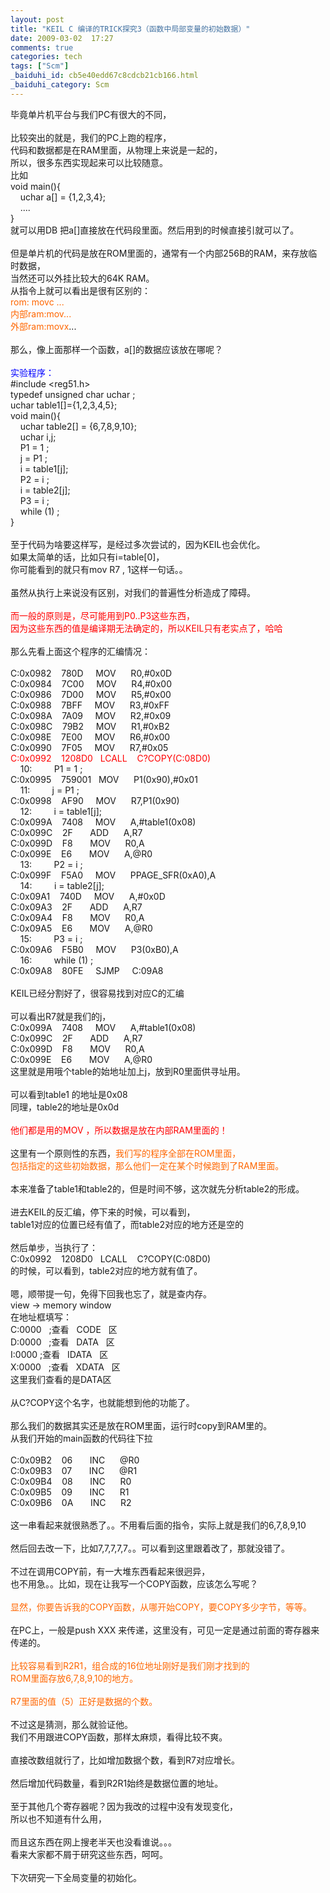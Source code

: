 ```yaml
---
layout: post
title: "KEIL C 编译的TRICK探究3（函数中局部变量的初始数据）"
date: 2009-03-02  17:27
comments: true
categories: tech
tags: ["Scm"]
_baiduhi_id: cb5e40edd67c8cdcb21cb166.html
_baiduhi_category: Scm
---
```


毕竟单片机平台与我们PC有很大的不同，<br/><br/>
比较突出的就是，我们的PC上跑的程序，<br/>
代码和数据都是在RAM里面，从物理上来说是一起的，<br/>
所以，很多东西实现起来可以比较随意。<br/>
比如<br/>
void main(){<br/>
       uchar a[] = {1,2,3,4};<br/>
       ....<br/>
}<br/>
就可以用DB 把a[]直接放在代码段里面。然后用到的时候直接引就可以了。<br/><br/>
但是单片机的代码是放在ROM里面的，通常有一个内部256B的RAM，来存放临时数据，<br/>
当然还可以外挂比较大的64K RAM。<br/>
从指令上就可以看出是很有区别的：<br/><font color="#ff6600">rom: movc ...<br/>
内部ram:mov...<br/>
外部ram:movx</font>...<br/><br/>
那么，像上面那样一个函数，a[]的数据应该放在哪呢？<br/><br/><font color="#0000ff">实验程序：</font><br/>
#include &lt;reg51.h&gt;<br/>
typedef unsigned char uchar ;<br/>
uchar table1[]={1,2,3,4,5};<br/>
void main(){<br/>
      uchar table2[] = {6,7,8,9,10};<br/>
      uchar i,j;<br/>
      P1 = 1 ;<br/>
      j = P1 ;<br/>
      i = table1[j];<br/>
      P2 = i ;<br/>
      i = table2[j];<br/>
      P3 = i ;<br/>
      while (1) ;<br/>
}<br/><br/>
至于代码为啥要这样写，是经过多次尝试的，因为KEIL也会优化。<br/>
如果太简单的话，比如只有i=table[0]，<br/>
你可能看到的就只有mov R7 , 1这样一句话。。<br/><br/>
虽然从执行上来说没有区别，对我们的普遍性分析造成了障碍。<br/><br/><font color="#ff0000">而一般的原则是，尽可能用到P0..P3这些东西，<br/>
因为这些东西的值是编译期无法确定的，所以KEIL只有老实点了，哈哈</font><br/><br/>
那么先看上面这个程序的汇编情况：<br/><br/>
C:0x0982      780D       MOV        R0,#0x0D<br/>
C:0x0984      7C00       MOV        R4,#0x00<br/>
C:0x0986      7D00       MOV        R5,#0x00<br/>
C:0x0988      7BFF       MOV        R3,#0xFF<br/>
C:0x098A      7A09       MOV        R2,#0x09<br/>
C:0x098C      79B2       MOV        R1,#0xB2<br/>
C:0x098E      7E00       MOV        R6,#0x00<br/>
C:0x0990      7F05       MOV        R7,#0x05<br/><font color="#ff0000">C:0x0992      1208D0     LCALL      C?COPY(C:08D0)</font><br/>
      10:           P1 = 1 ; <br/>
C:0x0995      759001     MOV        P1(0x90),#0x01<br/>
      11:           j = P1 ; <br/>
C:0x0998      AF90       MOV        R7,P1(0x90)<br/>
      12:           i = table1[j]; <br/>
C:0x099A      7408       MOV        A,#table1(0x08)<br/>
C:0x099C      2F         ADD        A,R7<br/>
C:0x099D      F8         MOV        R0,A<br/>
C:0x099E      E6         MOV        A,@R0<br/>
      13:           P2 = i ; <br/>
C:0x099F      F5A0       MOV        PPAGE_SFR(0xA0),A<br/>
      14:           i = table2[j]; <br/>
C:0x09A1      740D       MOV        A,#0x0D<br/>
C:0x09A3      2F         ADD        A,R7<br/>
C:0x09A4      F8         MOV        R0,A<br/>
C:0x09A5      E6         MOV        A,@R0<br/>
      15:           P3 = i ; <br/>
C:0x09A6      F5B0       MOV        P3(0xB0),A<br/>
      16:           while (1) ; <br/>
C:0x09A8      80FE       SJMP       C:09A8<br/><br/>
KEIL已经分割好了，很容易找到对应C的汇编<br/><br/>
可以看出R7就是我们的j，<br/>
C:0x099A      7408       MOV        A,#table1(0x08)<br/>
C:0x099C      2F         ADD        A,R7<br/>
C:0x099D      F8         MOV        R0,A<br/>
C:0x099E      E6         MOV        A,@R0<br/>
这里就是用哦个table的始地址加上j，放到R0里面供寻址用。<br/><br/>
可以看到table1 的地址是0x08<br/>
同理，table2的地址是0x0d<br/><br/><font color="#ff0000">他们都是用的MOV ，所以数据是放在内部RAM里面的！</font><br/><br/>
这里有一个原则性的东西，<font color="#ff6600">我们写的程序全部在ROM里面，<br/>
包括指定的这些初始数据，那么他们一定在某个时候跑到了RAM里面。</font><br/><br/>
本来准备了table1和table2的，但是时间不够，这次就先分析table2的形成。<br/><br/>
进去KEIL的反汇编，停下来的时候，可以看到，<br/>
table1对应的位置已经有值了，而table2对应的地方还是空的<br/><br/>
然后单步，当执行了：<br/>
C:0x0992      1208D0     LCALL      C?COPY(C:08D0)<br/>
的时候，可以看到，table2对应的地方就有值了。<br/><br/>
嗯，顺带提一句，免得下回我也忘了，就是查内存。<br/>
view -&gt; memory window<br/>
在地址框填写：  <br/>
C:0000     ;查看     CODE     区  <br/>
D:0000     ;查看     DATA     区  <br/>
I:0000    ;查看     IDATA     区  <br/>
X:0000     ;查看     XDATA     区<br/>
这里我们查看的是DATA区<br/><br/>
从C?COPY这个名字，也就能想到他的功能了。<br/><br/>
那么我们的数据其实还是放在ROM里面，运行时copy到RAM里的。<br/>
从我们开始的main函数的代码往下拉<br/><br/>
C:0x09B2      06         INC        @R0<br/>
C:0x09B3      07         INC        @R1<br/>
C:0x09B4      08         INC        R0<br/>
C:0x09B5      09         INC        R1<br/>
C:0x09B6      0A         INC        R2<br/><br/>
这一串看起来就很熟悉了。。不用看后面的指令，实际上就是我们的6,7,8,9,10<br/><br/>
然后回去改一下，比如7,7,7,7,7。。可以看到这里跟着改了，那就没错了。<br/><br/>
不过在调用COPY前，有一大堆东西看起来很迥异，<br/>
也不用急。。比如，现在让我写一个COPY函数，应该怎么写呢？<br/><br/><font color="#ff6600">显然，你要告诉我的COPY函数，从哪开始COPY，要COPY多少字节，等等。</font><br/><br/>
在PC上，一般是push XXX 来传递，这里没有，可见一定是通过前面的寄存器来传递的。<br/><br/><font color="#ff6600">比较容易看到R2R1，组合成的16位地址刚好是我们刚才找到的<br/>
ROM里面存放6,7,8,9,10的地方。<br/><br/>
R7里面的值（5）正好是数据的个数。</font><br/><br/>
不过这是猜测，那么就验证他。<br/>
我们不用跟进COPY函数，那样太麻烦，看得比较不爽。<br/><br/>
直接改数组就行了，比如增加数据个数，看到R7对应增长。<br/><br/>
然后增加代码数量，看到R2R1始终是数据位置的地址。<br/><br/>
至于其他几个寄存器呢？因为我改的过程中没有发现变化，<br/>
所以也不知道有什么用，<br/><br/>
而且这东西在网上搜老半天也没看谁说。。。<br/>
看来大家都不屑于研究这些东西，呵呵。<br/><br/>
下次研究一下全局变量的初始化。

